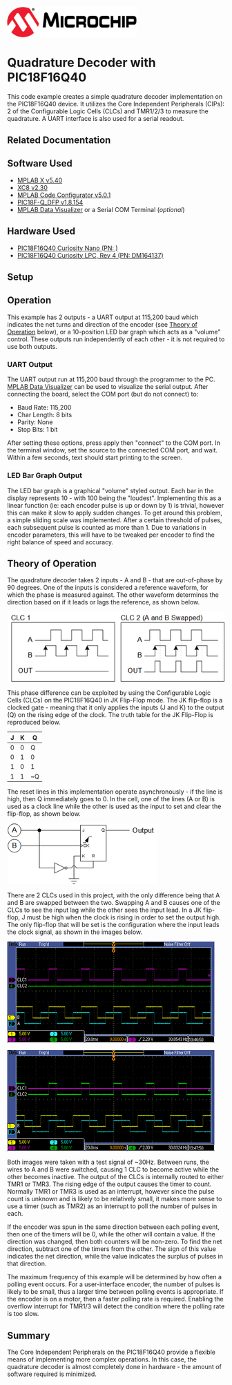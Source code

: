 <a href="https://www.microchip.com" rel="nofollow"><img src="images/microchip.png" alt="MCHP" width="300"/></a>
# Quadrature Decoder with PIC18F16Q40

This code example creates a simple quadrature decoder implementation on the PIC18F16Q40 device. It utilizes the Core Independent Peripherals (CIPs): 2 of the Configurable Logic Cells (CLCs) and TMR1/2/3 to measure the quadrature. A UART interface is also used for a serial readout.

## Related Documentation

## Software Used

* [MPLAB X v5.40](https://www.microchip.com/mplab/mplab-x-ide)
* [XC8 v2.30](https://www.microchip.com/en-us/development-tools-tools-and-software/mplab-xc-compilers)
* [MPLAB Code Configurator v5.0.1](https://www.microchip.com/mplab/mplab-code-configurator)
* [PIC18F-Q_DFP v1.8.154](https://packs.download.microchip.com/)
* [MPLAB Data Visualizer](https://www.microchip.com/mplab/mplab-data-visualizer) or a Serial COM Terminal (*optional*)


## Hardware Used

* [PIC18F16Q40 Curiosity Nano (PN: )](#)
* [PIC18F16Q40 Curiosity LPC, Rev 4 (PN: DM164137)](#https://www.microchip.com/DevelopmentTools/ProductDetails/PartNO/DM164137)


## Setup



## Operation

This example has 2 outputs - a UART output at 115,200 baud which indicates the net turns and direction of the encoder (see [Theory of Operation](#theory-of-operation) below), or a 10-position LED bar graph which acts as a "volume" control. These outputs run independently of each other - it is not required to use both outputs.

### UART Output

The UART output run at 115,200 baud through the programmer to the PC. [MPLAB Data Visualizer](https://www.microchip.com/mplab/mplab-data-visualizer) can be used to visualize the serial output. After connecting the board, select the COM port (but do not connect) to:

* Baud Rate: 115,200
* Char Length: 8 bits
* Parity: None
* Stop Bits: 1 bit

After setting these options, press apply then "connect" to the COM port. In the terminal window, set the source to the connected COM port, and wait. Within a few seconds, text should start printing to the screen.

### LED Bar Graph Output

The LED bar graph is a graphical "volume" styled output. Each bar in the display represents 10 - with 100 being the "loudest". Implementing this as a linear function (ie: each encoder pulse is up or down by 1) is trivial, however this can make it slow to apply sudden changes. To get around this problem, a simple sliding scale was implemented. After a certain threshold of pulses, each subsequent pulse is counted as more than 1. Due to variations in encoder parameters, this will have to be tweaked per encoder to find the right balance of speed and accuracy.

## Theory of Operation

The quadrature decoder takes 2 inputs - A and B - that are out-of-phase by 90 degrees. One of the inputs is considered a reference waveform, for which the phase is measured against. The other waveform determines the direction based on if it leads or lags the reference, as shown below.

![Example Waveform](./images/exampleWaveform.png)

This phase difference can be exploited by using the Configurable Logic Cells (CLCs) on the PIC18F16Q40 in JK Flip-Flop mode. The JK flip-flop is a clocked gate - meaning that it only applies the inputs (J and K) to the output (Q) on the rising edge of the clock. The truth table for the JK Flip-Flop is reproduced below.

| J   | K   | Q
| --- | --- | ---
| 0   | 0   | Q
| 0   | 1   | 0
| 1   | 0   | 1
| 1   | 1   | ~Q

The reset lines in this implementation operate asynchronously - if the line is high, then Q immediately goes to 0. In the cell, one of the lines (A or B) is used as a clock line while the other is used as the input to set and clear the flip-flop, as shown below.

![CLC Implementation](./images/CLC_Implementation.png)

There are 2 CLCs used in this project, with the only difference being that A and B are swapped between the two. Swapping A and B causes one of the CLCs to see the input lag while the other sees the input lead. In a JK flip-flop, J must be high when the clock is rising in order to set the output high. The only flip-flop that will be set is the configuration where the input leads the clock signal, as shown in the images below.

![Waveform 1](./images/waveform1.PNG)

![Waveform 2](./images/waveform2.PNG)

Both images were taken with a test signal of ~30Hz. Between runs, the wires to A and B were switched, causing 1 CLC to become active while the other becomes inactive. The output of the CLCs is internally routed to either TMR1 or TMR3. The rising edge of the output causes the timer to count. Normally TMR1 or TMR3 is used as an interrupt, however since the pulse count is unknown and is likely to be relatively small, it makes more sense to use a timer (such as TMR2) as an interrupt to poll the number of pulses in each.

If the encoder was spun in the same direction between each polling event, then one of the timers will be 0, while the other will contain a value. If the direction was changed, then both counters will be non-zero. To find the net direction, subtract one of the timers from the other. The sign of this value indicates the net direction, while the value indicates the surplus of pulses in that direction.

The maximum frequency of this example will be determined by how often a polling event occurs. For a user-interface encoder, the number of pulses is likely to be small, thus a larger time between polling events is appropriate. If the encoder is on a motor, then a faster polling rate is required. Enabling the overflow interrupt for TMR1/3 will detect the condition where the polling rate is too slow.

## Summary
The Core Independent Peripherals on the PIC18F16Q40 provide a flexible means of implementing more complex operations. In this case, the quadrature decoder is almost completely done in hardware - the amount of software required is minimized.
